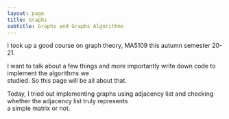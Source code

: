 ```yaml
---
layout: page
title: Graphs
subtitle: Graphs and Graphs Algorithms
---
```


I took up a good course on graph theory, MA5109 this autumn semester 20-21.

I want to talk about a few things and more importantly write down code to implement the algorithms we</br>
studied. So this page will be all about that. 

Today, I tried out implementing graphs using adjacency list and checking whether the adjacency list truly represents</br>
a simple matrix or not.  

